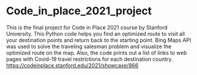 # Code_in_place_2021_project

This is the final project for Code in Place 2021 course by Stanford University. This Python code helps you find
an optimized route to visit all your destination points and return back to the starting point. Bing Maps API was
used to solve the traveling salesman problem and visualize the optimized route on the map. Also, the code prints
out a list of links to web pages with Covid-19 travel restrictions for each destination country. 
https://codeinplace.stanford.edu/2021/showcase/866

